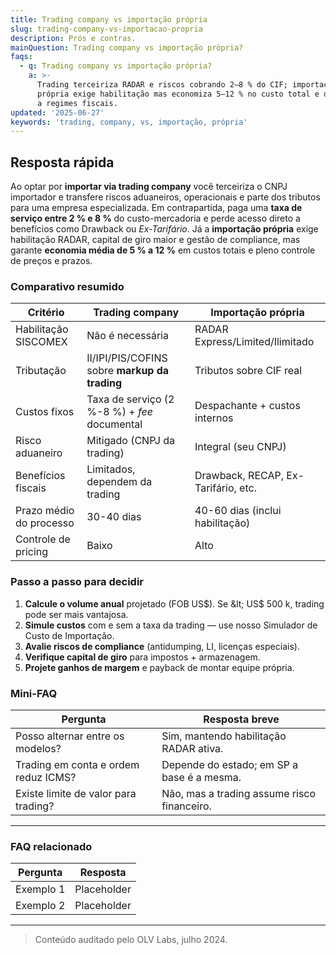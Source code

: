 ```yaml
---
title: Trading company vs importação própria
slug: trading-company-vs-importacao-propria
description: Prós e contras.
mainQuestion: Trading company vs importação própria?
faqs:
  - q: Trading company vs importação própria?
    a: >-
      Trading terceiriza RADAR e riscos cobrando 2–8 % do CIF; importação
      própria exige habilitação mas economiza 5–12 % no custo total e dá acesso
      a regimes fiscais.
updated: '2025-06-27'
keywords: 'trading, company, vs, importação, própria'
---
```


## Resposta rápida

Ao optar por **importar via trading company** você terceiriza o CNPJ importador e transfere riscos aduaneiros, operacionais e parte dos tributos para uma empresa especializada. Em contrapartida, paga uma **taxa de serviço entre 2 % e 8 %** do custo-mercadoria e perde acesso direto a benefícios como Drawback ou _Ex-Tarifário_. Já a **importação própria** exige habilitação RADAR, capital de giro maior e gestão de compliance, mas garante **economia média de 5 % a 12 %** em custos totais e pleno controle de preços e prazos.

### Comparativo resumido

| Critério | Trading company | Importação própria |
| --- | --- | --- |
| Habilitação SISCOMEX | Não é necessária | RADAR Express/Limited/Ilimitado |
| Tributação | II/IPI/PIS/COFINS sobre **markup da trading** | Tributos sobre CIF real |
| Custos fixos | Taxa de serviço (2 %-8 %) + _fee_ documental | Despachante + custos internos |
| Risco aduaneiro | Mitigado (CNPJ da trading) | Integral (seu CNPJ) |
| Benefícios fiscais | Limitados, dependem da trading | Drawback, RECAP, Ex-Tarifário, etc. |
| Prazo médio do processo | 30-40 dias | 40-60 dias (inclui habilitação) |
| Controle de pricing | Baixo | Alto |

### Passo a passo para decidir

1. **Calcule o volume anual** projetado (FOB US$). Se &lt; US$ 500 k, trading pode ser mais vantajosa.
2. **Simule custos** com e sem a taxa da trading — use nosso Simulador de Custo de Importação.
3. **Avalie riscos de compliance** (antidumping, LI, licenças especiais).
4. **Verifique capital de giro** para impostos + armazenagem.
5. **Projete ganhos de margem** e payback de montar equipe própria.

### Mini-FAQ

| Pergunta | Resposta breve |
| --- | --- |
| Posso alternar entre os modelos? | Sim, mantendo habilitação RADAR ativa. |
| Trading em conta e ordem reduz ICMS? | Depende do estado; em SP a base é a mesma. |
| Existe limite de valor para trading? | Não, mas a trading assume risco financeiro. |

---

### FAQ relacionado

| Pergunta | Resposta |
| --- | --- |
| Exemplo 1 | Placeholder |
| Exemplo 2 | Placeholder |

---

> Conteúdo auditado pelo OLV Labs, julho 2024.
